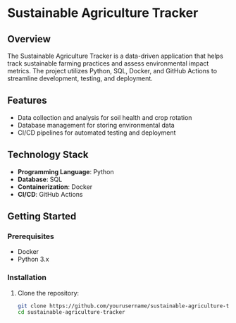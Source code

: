 # Sustainable Agriculture Tracker

## Overview
The Sustainable Agriculture Tracker is a data-driven application that helps track sustainable farming practices and assess environmental impact metrics. The project utilizes Python, SQL, Docker, and GitHub Actions to streamline development, testing, and deployment.

## Features
- Data collection and analysis for soil health and crop rotation
- Database management for storing environmental data
- CI/CD pipelines for automated testing and deployment

## Technology Stack
- **Programming Language**: Python
- **Database**: SQL
- **Containerization**: Docker
- **CI/CD**: GitHub Actions

## Getting Started

### Prerequisites
- Docker
- Python 3.x

### Installation
1. Clone the repository:
   ```bash
   git clone https://github.com/yourusername/sustainable-agriculture-tracker.git
   cd sustainable-agriculture-tracker

